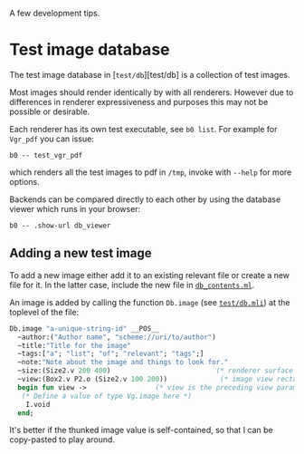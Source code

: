 A few development tips.

# Test image database 

The test image database in [`test/db`][test/db] is a collection of
test images.

Most images should render identically by with all renderers. However
due to differences in renderer expressiveness and purposes this may
not be possible or desirable.

Each renderer has its own test executable, see `b0 list`. For example
for `Vgr_pdf` you can issue:

    b0 -- test_vgr_pdf 

which renders all the test images to pdf in `/tmp`, invoke with `--help`
for more options.

Backends can be compared directly to each other by using the database
viewer which runs in your browser: 

    b0 -- .show-url db_viewer

## Adding a new test image

To add a new image either add it to an existing relevant file or
create a new file for it. In the latter case, include the new file in
[`db_contents.ml`](db_contents.ml).

An image is added by calling the function `Db.image` 
(see [`test/db.mli`](test/db.mli)) at the toplevel of the file:

```ocaml
Db.image "a-unique-string-id" __POS__
  ~author:("Author name", "scheme://uri/to/author")
  ~title:"Title for the image"
  ~tags:["a"; "list"; "of"; "relevant"; "tags";]
  ~note:"Note about the image and things to look for."
  ~size:(Size2.v 200 400)                          (* renderer surface size. *)
  ~view:(Box2.v P2.o (Size2.v 100 200))             (* image view rectangle. *)
  begin fun view ->                 (* view is the preceding view parameter. *)
   (* Define a value of type Vg.image here *)
    I.void
  end;
```

It's better if the thunked image value is self-contained, so that I
can be copy-pasted to play around.





